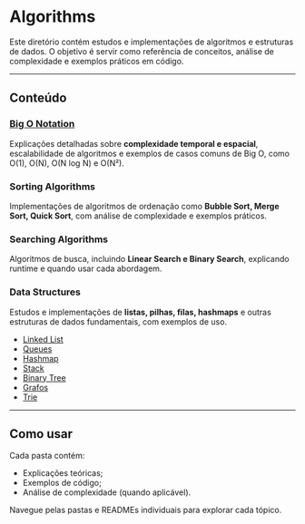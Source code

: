 # Algorithms

Este diretório contém estudos e implementações de algoritmos e estruturas de dados. O objetivo é servir como referência de conceitos, análise de complexidade e exemplos práticos em código.

---

## Conteúdo

### [Big O Notation](./big_o/README.md)

Explicações detalhadas sobre **complexidade temporal e espacial**, escalabilidade de algoritmos e exemplos de casos comuns de Big O, como O(1), O(N), O(N log N) e O(N²).

### Sorting Algorithms

Implementações de algoritmos de ordenação como **Bubble Sort, Merge Sort, Quick Sort**, com análise de complexidade e exemplos práticos.

### Searching Algorithms

Algoritmos de busca, incluindo **Linear Search e Binary Search**, explicando runtime e quando usar cada abordagem.

### Data Structures

Estudos e implementações de **listas, pilhas, filas, hashmaps** e outras estruturas de dados fundamentais, com exemplos de uso.

- [Linked List](./data_structures/linked_list/)
- [Queues](./data_structures/queues/)
- [Hashmap](./data_structures/hasmap/)
- [Stack](./data_structures/stack/)
- [Binary Tree](./data_structures/binary_tree/)
- [Grafos](./data_structures/grafos/)
- [Trie](./data_structures/trie/)

---

## Como usar

Cada pasta contém:

- Explicações teóricas;
- Exemplos de código;
- Análise de complexidade (quando aplicável).

Navegue pelas pastas e READMEs individuais para explorar cada tópico.
